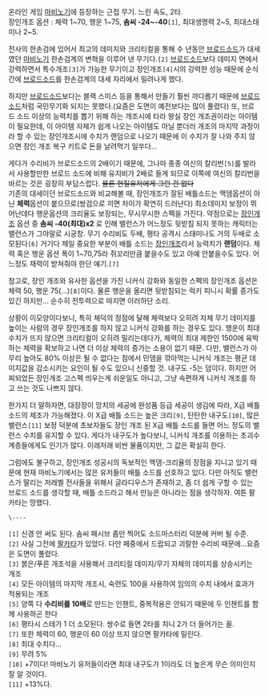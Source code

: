 온라인 게임 [마비노기](%EB%A7%88%EB%B9%84%EB%85%B8%EA%B8%B0.md)에 등장하는 근접 무기. 느린 속도,
2타.  
장인개조 옵션 : 체력 1~70, 행운 1~75, **솜씨 -24~-40**`[1]`, 최대생명력 2~5, 최대스태미나 2~5.

전사의 한손검에 있어서 최고의 데미지와 크리티컬을 통해 수 년동안
[브로드소드](%EB%B8%8C%EB%A1%9C%EB%93%9C%EC%86%8C%EB%93%9C.md)가 대세였던
[마비노기](%EB%A7%88%EB%B9%84%EB%85%B8%EA%B8%B0.md) 한손검계의 변혁을 이루어 낸 무기다.`[2]`
[브로드소드](%EB%B8%8C%EB%A1%9C%EB%93%9C%EC%86%8C%EB%93%9C.md)보다 데미지 면에서 강력하면서
특수개조`[3]`가 가능한 무기이고 장인개조`[4]`시의 강력한 성능 때문에 순식간에
[브로드소드](%EB%B8%8C%EB%A1%9C%EB%93%9C%EC%86%8C%EB%93%9C.md)를 한손검계의 대세 자리에서
밀려나게 했다.

하지만 [브로드소드](%EB%B8%8C%EB%A1%9C%EB%93%9C%EC%86%8C%EB%93%9C.md)보다는 블랙 스미스 등을
통해서 만들기 훨씬 까다롭기 때문에
[브로드소드](%EB%B8%8C%EB%A1%9C%EB%93%9C%EC%86%8C%EB%93%9C.md)처럼 국민무기화 되지는
못했다.(요즘은 도면이 예전보다는 많이 풀렸다) 또, 브로드 소드 이상의 능력치를 뽑기 위해 하는 개조시에 타라 왕실 장인 개조권이라는
아이템이 필요한데, 이 아이템 자체가 쉽게 나오는 아이템도 아닐 뿐더러 개조의 마지막 과정이라 할 수 있는 장인개조시에 수치가 랜덤으로
나오기 때문에 이 수치가 잘 나와 주지 않으면 장인 개조 복구 키트로 돈을 날려먹기 일쑤다…

게다가 수리비가 브로드소드의 2배이기 때문에, 그나마 종종 여신의 칼리번`[5]`를 발라서 사용할만한 브로드 소드에 비해 유지비가 2배로
들게 되므로 이쪽에 여신의 칼리번을 바르는 것은 굉장히 부담스럽다. <del>물론 현질유저에게 그런 건 없다</del>  
기존의 대세이던 브로드소드와 비교해볼 때, 장인개조가 잘된 배틀소드는 맥뎀옵션이 아닌 **체력**옵션이 붙으므로(쌍검으로 끼면 차이가 확연히
드러난다) 최소데미지 보정이 뛰어난데다 행운옵션의 크리율도 보장되는, 무시무시한 스펙을 가진다. 약점으로는
[장인개조](%EC%9E%A5%EC%9D%B8%EA%B0%9C%EC%A1%B0.md) 옵션 중 **솜씨 -40(최대)x2** 로 인해
밸런스가 어느정도 뒷받침 되지 못하는 캐릭터는 밸런스가 그야말로 시궁창. 무기 수리비도 두배, 평타 공격시 스태미나도 거의 두배로
소모된다`[6]` 거기다 제일 중요한 부분이 배틀 소드는 [장인개조](%EC%9E%A5%EC%9D%B8%20%EA%B0%9C%EC%A1%B0.md)라서 능력치가 **랜덤**이다. 체력 혹은 행운
옵션 폭이 1~70,75라 쥐꼬리만큼 붙을수도 있고 아예 안붙을수도 있다. 어느정도 재력이 받쳐줘야 한단 얘기.`[7]`

참고로, 장인 개조와 유사한 옵션을 가진 니커식 강화와 동일한 스펙의 장인개조 옵션은 체력 50, 행운 75(...)`[8]`이다. 물론
행운을 올리면 뒷받침되는 럭키 피니시 확률 증가도 있긴 하지만... 순수히 전투력으로 따지면 이러하단 소리.

상황이 이모양이다보니, 특히 체덕의 정점에 달해 체력보다 오히려 자체 무기 데미지를 높이는 사람의 경우 장인개조를 하지 않고 니커식 강화를
하는 경우도 있다. 행운이 최대수치가 뜨지 않으면 크리티컬이 오히려 밀리는데다가, 체력의 최대 제한인 1500에 육박하는 체력을 확보하고
나면 더 이상 체력의 증가는 소용이 없기 때문. 다만, 밸런스가 아무리 높아도 80% 이상은 될 수 없다는 점에서 민뎀을 깎아먹는 니커식
개조는 평균 데미지값을 감소시키는 요인이 될 수도 있으니 신중할 것. 내구도 -5는 덤이다. 하지만 어찌되었든 장인개조 고스펙 띄우는게
쉬운일도 아니고, 그냥 속편하게 니커식 개조를 하고 쓰는 것도 나쁘지 않다.  

한가지 더 말하자면, 대장장이 망치의 세공에 완성품 등급 세공이 생김에 따라, X급 배틀 소드의 제조가 가능해졌다. 이 X급 배틀 소드는
높은 크리`[9]`, 탄탄한 내구도`[10]`, 많은 밸런스`[11]` 보정 덕분에 초보자들도 장인 개조 된 X급 배틀 소드를 들면 어느
정도의 밸런스 수치를 유지할 수 있다. 게다가 내구도가 높다보니, 니커식 개조를 이용하는 초괴수 계층들에게도 인기가 많다. 이래저래 비싼
물품이지만, 그 값은 확실히 한다.

그럼에도 불구하고, 장인개조 성공시의 독보적인 맥뎀-크리율의 장점을 지니고 있기 때문에 현재 마비노기에서는 많은 유저들이 배틀 소드를
선호하고 있다. 다만 아직도 밸런스가 딸리는 저레벨 전사들을 위해서 글라디우스가 존재하고, 좀 더 쉽게 구할 수 있는 브로드 소드를 생각할
때, 배틀 소드라고 해서 만능은 아니라는 점을 생각하자. 여튼 팔카타는 망했다.  

`\----`

`[1]` 신경 안 써도 된다. 솜씨 패시브 좀만 찍어도 소드마스터리 덕분에 커버 될 수준.  
`[2]` 사실 그전에 [팔카타](%ED%8C%94%EC%B9%B4%ED%83%80.md)가 있었다. 다만 페중에서 드랍되고 괴랄한
수리비 때문에...요즘은 도면이 풀렸다.  
`[3]` 붉은/푸른 개조석을 사용해서 크리티컬 데미지/무기 자체의 데미지를 상승시키는 개조  
`[4]` 모든 아이템의 마지막 개조시, 숙련도 100을 사용하여 임의의 수치 내에서 효과가 적용되는 개조  
`[5]` 양쪽 다 **수리비를 10배**로 만드는 인챈트, 중복적용은 안되기 때문에 두 인챈트를 함께 사용하곤 한다  
`[6]` 평타시 스테가 1 더 소모된다. 쌍수로 들면 2타를 치니 2가 더 들어가는 꼴.  
`[7]` 또한 체력이 60, 행운이 60 이상 뜨지 않으면 팔카타에 밀린다.  
`[8]` 최대 수치다...  
`[9]` 무려 5%  
`[10]` +7이다! 마비노기 유저들이라면 최대 내구도가 1이라도 더 높은게 무슨 의미인지 잘 알 것이다.  
`[11]` +13%다.

